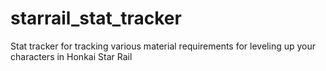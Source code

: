 # starrail_stat_tracker
Stat tracker for tracking various material requirements for leveling up your characters in Honkai Star Rail
